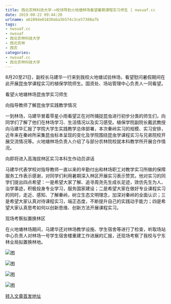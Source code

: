 ```yaml
---
title: 西北农林科技大学->校领导到火地塘林场看望暑期课程实习师生 | nwsuaf.cc
date: 2019-08-22 09:44:20
urlname: a6289de01830aba3b574c3ce57308a7b
tags: 
- nwsuaf.cc
- nwsuaf
- 西北农林科技大学
- 西北农林
- 西农
categories:
- nwsuaf.cc
- 西北农林科技大学
---
```



8月20至21日，副校长马建华一行来到我校火地塘试验林场，看望慰问暑假期间在此开展昆虫学课程实习的植保学院师生。国资处、场站管理中心负责人一同看望。

看望火地塘林场昆虫学实习师生

向指导教师了解昆虫学实践教学情况

一到林场，马建华冒着零星小雨看望正在对所捕捉昆虫进行初步分类的师生们，向同学们了解了他们在林场学习、生活情况以及实习感受。植保学院副院长戴武教授向马建华汇报了学院大学生实践教学总体部署，本次秦岭实习的规模、实习安排，近年来在秦岭所采集昆虫标本呈现的变化及学院围绕昆虫学课程实习与兄弟院校开展交流情况等。火地塘林场负责人介绍了与部分农林院校就本科教学所开展合作情况。

向即将进入高海拔林区实习本科生作动员讲话

马建华代表学校对指导教师一直以来的辛勤付出和林场职工对教学实习所做的保障服务工作表示感谢，对同学们利用暑期深入林区开展实习表示赞赏。他对实习的同学们提出四点希望：一是希望大家了解、追寻周尧先生成长足迹，效仿先生为人、治学事迹，积极投身专业学习，服务国家建设；二是希望大家在做好专业课程实习的同时，走近、感知、了解秦岭，树立生态文明理念，加深对秦岭的全面认识；三是希望大家认真对待课程实习，端正态度，不断提升自己的实践动手能力；四是希望大家认真思考如何以创新思维、创新方法开展课程实习。

现场考察拟置换林区

在火地塘林场期间，马建华还对林场教学设施、学生宿舍等进行了检查，听取场站中心负责人对林场一号学生宿舍楼重建工作进展的汇报，还现场考察了我校与宁东林业局拟置换林地。



![图](https://news.nwsuaf.edu.cn/images/content/2019-08/20190821160902689219.jpg)

![图](https://news.nwsuaf.edu.cn/images/content/2019-08/20190821160935913330.jpg)

![图](https://news.nwsuaf.edu.cn/images/content/2019-08/20190821161116534502.jpg)

![图](https://news.nwsuaf.edu.cn/images/content/2019-08/20190821161039692452.jpg)

[转入文章首发地址](https://news.nwsuaf.edu.cn/xnxw/91388.htm)